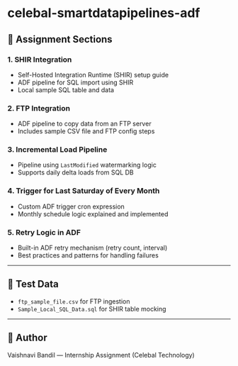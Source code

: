# celebal-smartdatapipelines-adf
## 📌 Assignment Sections

### 1. **SHIR Integration**
- Self-Hosted Integration Runtime (SHIR) setup guide
- ADF pipeline for SQL import using SHIR
- Local sample SQL table and data

### 2. **FTP Integration**
- ADF pipeline to copy data from an FTP server
- Includes sample CSV file and FTP config steps

### 3. **Incremental Load Pipeline**
- Pipeline using `LastModified` watermarking logic
- Supports daily delta loads from SQL DB

### 4. **Trigger for Last Saturday of Every Month**
- Custom ADF trigger cron expression
- Monthly schedule logic explained and implemented

### 5. **Retry Logic in ADF**
- Built-in ADF retry mechanism (retry count, interval)
- Best practices and patterns for handling failures

---

## 🧪 Test Data
- `ftp_sample_file.csv` for FTP ingestion
- `Sample_Local_SQL_Data.sql` for SHIR table mocking

---

## 🧠 Author
Vaishnavi Bandil — Internship Assignment (Celebal Technology)
